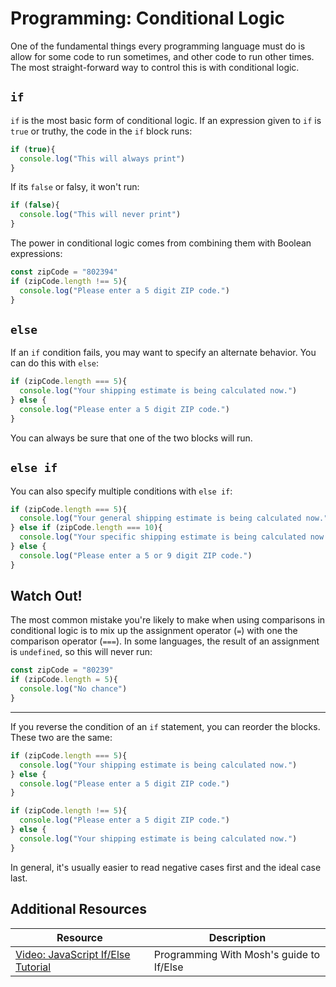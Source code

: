 # Programming: Conditional Logic

One of the fundamental things every programming language must do is allow for some code to run sometimes, and other code to run other times. The most straight-forward way to control this is with conditional logic.

## `if`

`if` is the most basic form of conditional logic. If an expression given to `if` is `true` or truthy, the code in the `if` block runs:

```js
if (true){
  console.log("This will always print")
}
```

If its `false` or falsy, it won't run:

```js
if (false){
  console.log("This will never print")
}
```

The power in conditional logic comes from combining them with Boolean expressions:

```js
const zipCode = "802394"
if (zipCode.length !== 5){
  console.log("Please enter a 5 digit ZIP code.")
}
```

## `else`

If an `if` condition fails, you may want to specify an alternate behavior. You can do this with `else`:

```js
if (zipCode.length === 5){
  console.log("Your shipping estimate is being calculated now.")
} else {
  console.log("Please enter a 5 digit ZIP code.")
}
```

You can always be sure that one of the two blocks will run.

## `else if`

You can also specify multiple conditions with `else if`:

```js
if (zipCode.length === 5){
  console.log("Your general shipping estimate is being calculated now.")
} else if (zipCode.length === 10){
  console.log("Your specific shipping estimate is being calculated now.")
} else {
  console.log("Please enter a 5 or 9 digit ZIP code.")
}
```

## Watch Out!

The most common mistake you're likely to make when using comparisons in conditional logic is to mix up the assignment operator (`=`) with one the comparison operator (`===`). In some languages, the result of an assignment is `undefined`, so this will never run:

```js
const zipCode = "80239"
if (zipCode.length = 5){
  console.log("No chance")
}
```

---

If you reverse the condition of an `if` statement, you can reorder the blocks. These two are the same:

```js
if (zipCode.length === 5){
  console.log("Your shipping estimate is being calculated now.")
} else {
  console.log("Please enter a 5 digit ZIP code.")
}

if (zipCode.length !== 5){
  console.log("Please enter a 5 digit ZIP code.")
} else {
  console.log("Your shipping estimate is being calculated now.")
}
```

In general, it's usually easier to read negative cases first and the ideal case last.


## Additional Resources

| Resource | Description |
| --- | --- |
| [Video: JavaScript If/Else Tutorial](https://www.youtube.com/watch?v=IsG4Xd6LlsM) | Programming With Mosh's guide to If/Else |
